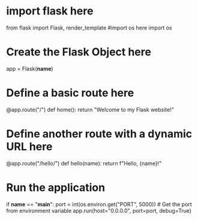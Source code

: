 # import flask here
from flask import Flask, render_template
#import os here
import os

# Create the Flask Object here
app = Flask(__name__)

# Define a basic route here
@app.route("/")
def home():
    return "Welcome to my Flask website!"

# Define another route with a dynamic URL here
@app.route("/hello/<name>")
def hello(name):
    return f"Hello, {name}!"

# Run the application
if __name__ == "__main__":
    port = int(os.environ.get("PORT", 5000))  # Get the port from environment variable
    app.run(host="0.0.0.0", port=port, debug=True)
